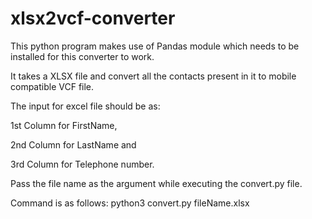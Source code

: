 # xlsx2vcf-converter
This python program makes use of Pandas module which needs to be installed for this converter to work. 

It takes a XLSX file and convert all the contacts present in it to mobile compatible VCF file. 

The input for excel file should be as: 

1st Column for FirstName, 

2nd Column for LastName and 

3rd Column for Telephone number. 

Pass the file name as the argument while executing the convert.py file. 

Command is as follows: python3 convert.py fileName.xlsx
